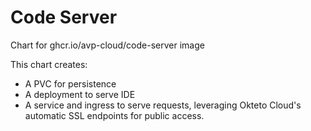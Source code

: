 # Code Server

Chart for ghcr.io/avp-cloud/code-server image

This chart creates:

- A PVC for persistence
- A deployment to serve IDE
- A service and ingress to serve requests, leveraging Okteto Cloud's automatic SSL endpoints for public access.
